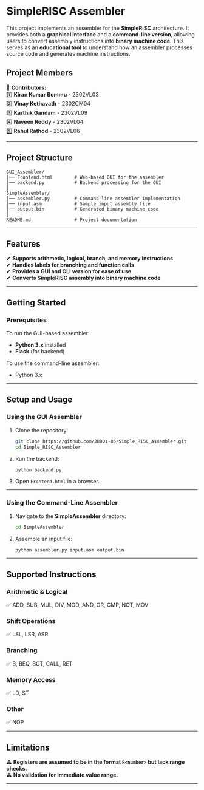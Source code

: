 # **SimpleRISC Assembler**  

This project implements an assembler for the **SimpleRISC** architecture. It provides both a **graphical interface** and a **command-line version**, allowing users to convert assembly instructions into **binary machine code**. This serves as an **educational tool** to understand how an assembler processes source code and generates machine instructions.  

## **Project Members**  

👥 **Contributors:**  
1️⃣ **Kiran Kumar Bommu** - 2302VL03  
2️⃣ **Vinay Kethavath** - 2302CM04  
3️⃣ **Karthik Gandam** - 2302VL09  
4️⃣ **Naveen Reddy** - 2302VL04  
5️⃣ **Rahul Rathod** - 2302VL06  

---

## **Project Structure**  

```
GUI_Assembler/  
│── Frontend.html        # Web-based GUI for the assembler  
│── backend.py           # Backend processing for the GUI  
│  
SimpleAssembler/  
│── assembler.py         # Command-line assembler implementation  
│── input.asm            # Sample input assembly file  
│── output.bin           # Generated binary machine code  
│  
README.md                # Project documentation  
```  

---

## **Features**  

✔ **Supports arithmetic, logical, branch, and memory instructions**  
✔ **Handles labels for branching and function calls**  
✔ **Provides a GUI and CLI version for ease of use**  
✔ **Converts SimpleRISC assembly into binary machine code**  

---

## **Getting Started**  

### **Prerequisites**  

To run the GUI-based assembler:  
- **Python 3.x** installed  
- **Flask** (for backend)  

To use the command-line assembler:  
- Python 3.x  

---

## **Setup and Usage**  

### **Using the GUI Assembler**  
1. Clone the repository:  
   ```sh
   git clone https://github.com/JUDO1-86/Simple_RISC_Assembler.git
   cd Simple_RISC_Assembler
   ```  
2. Run the backend:  
   ```sh
   python backend.py  
   ```  
3. Open `Frontend.html` in a browser.  

---

### **Using the Command-Line Assembler**  
1. Navigate to the **SimpleAssembler** directory:  
   ```sh
   cd SimpleAssembler  
   ```  
2. Assemble an input file:  
   ```sh
   python assembler.py input.asm output.bin  
   ```  

---

## **Supported Instructions**  

### **Arithmetic & Logical**  
✅ ADD, SUB, MUL, DIV, MOD, AND, OR, CMP, NOT, MOV  

### **Shift Operations**  
✅ LSL, LSR, ASR  

### **Branching**  
✅ B, BEQ, BGT, CALL, RET  

### **Memory Access**  
✅ LD, ST  

### **Other**  
✅ NOP  

---

## **Limitations**  

⚠ **Registers are assumed to be in the format `R<number>` but lack range checks.**  
⚠ **No validation for immediate value range.**  

---
